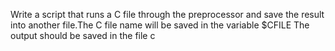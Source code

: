 Write a script that runs a C file through the preprocessor and save the result into another file.The C file name will be saved in the variable $CFILE The output should be saved in the file c
